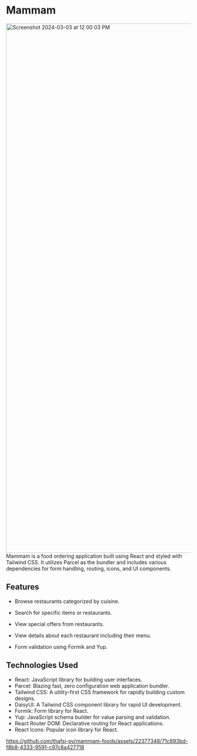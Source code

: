 
# Mammam
<img width="1440" alt="Screenshot 2024-03-03 at 12 00 03 PM" src="https://github.com/thafsi-pv/mammam-foods/assets/22377348/5a9fa9b4-6c48-411d-9065-d62dcc362458">
Mammam is a food ordering application built using React and styled with Tailwind CSS. It utilizes Parcel as the bundler and includes various dependencies for form handling, routing, icons, and UI components.

## Features

- Browse restaurants categorized by cuisine.

- Search for specific items or restaurants.
- View special offers from restaurants.
- View details about each restaurant including their menu.
- Form validation using Formik and Yup.

## Technologies Used

- React: JavaScript library for building user interfaces.
- Parcel: Blazing fast, zero configuration web application bundler.
- Tailwind CSS: A utility-first CSS framework for rapidly building custom designs.
- DaisyUI: A Tailwind CSS component library for rapid UI development.
- Formik: Form library for React.
- Yup: JavaScript schema builder for value parsing and validation.
- React Router DOM: Declarative routing for React applications.
- React Icons: Popular icon library for React.



https://github.com/thafsi-pv/mammam-foods/assets/22377348/71c893bd-f8b8-4333-9591-c97c8a427718

